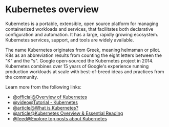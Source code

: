 # Kubernetes overview

Kubernetes is a portable, extensible, open source platform for managing containerized workloads and services, that facilitates both declarative configuration and automation. It has a large, rapidly growing ecosystem. Kubernetes services, support, and tools are widely available.

The name Kubernetes originates from Greek, meaning helmsman or pilot. K8s as an abbreviation results from counting the eight letters between the "K" and the "s". Google open-sourced the Kubernetes project in 2014. Kubernetes combines over 15 years of Google's experience running production workloads at scale with best-of-breed ideas and practices from the community.

Learn more from the following links:

- [@official@Overview of Kubernetes](https://kubernetes.io/docs/concepts/overview/)
- [@video@Tutorial - Kubernetes](https://www.youtube.com/watch?v=VnvRFRk_51k\&t=1sn)
- [@article@What is Kubernetes?](https://www.redhat.com/en/topics/containers/what-is-kubernetes)
- [@article@Kubernetes Overview & Essential Reading](https://thenewstack.io/kubernetes/)
- [@feed@Explore top posts about Kubernetes](https://app.daily.dev/tags/kubernetes?ref=roadmapsh)
